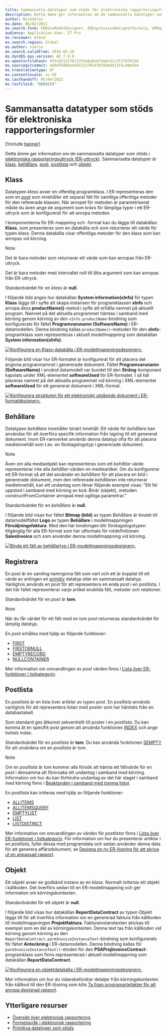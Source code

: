 ```yaml
---
title: Sammansatta datatyper som stöds för elektroniska rapporteringsformler
description: Detta ämne ger information om de sammansatta datatyper som stöds i elektroniska rapporteringsformler (ER-formler).
author: NickSelin
ms.date: 06/02/2021
ms.search.form: ERDataModelDesigner, ERExpressionDesignerFormula, ERMappedFormatDesigner, ERModelMappingDesigner
audience: Application User, IT Pro
ms.reviewer: kfend
ms.search.region: Global
ms.author: nselin
ms.search.validFrom: 2016-02-28
ms.dyn365.ops.version: AX 7.0.0
ms.openlocfilehash: 933c8211276c1335a6a81bf4a8cb1c3f270762d4
ms.sourcegitcommit: a58dfb892e43921157014f0784bd411f5c40e454
ms.translationtype: HT
ms.contentlocale: sv-SE
ms.lasthandoff: 05/04/2022
ms.locfileid: "8689254"
---
```

# <a name="supported-composite-data-types-for-electronic-reporting-formulas"></a>Sammansatta datatyper som stöds för elektroniska rapporteringsformler

[!include [banner](../includes/banner.md)]

Detta ämne ger information om de sammansatta datatyper som stöds i [elektroniska rapporteringsuttryck (ER-uttryck)](general-electronic-reporting.md). Sammansatta datatyper är [klass](#class), [behållare](#container), [post](#record), [postlista](#record-list) och [objekt](#object).

## <a name="class"></a><a name="class"></a>Klass

Datatypen *klass* avser en offentlig programklass. I ER representeras den som en [*post*](#record) som innehåller ett separat fält för samtliga offentliga metoder för den refererade klassen. När anropet för metoden är parametriserat måste du även ange de argument som krävs för lämpliga typer i ett ER-uttryck som är konfigurerat för att anropa metoden.

I komponenterna för ER-mappning och -format kan du lägga till datakällan **Klass**, som presenteras som en datakälla och som returnerar ett värde för typen *klass*. Denna datakälla visar offentliga metoder för den klass som kan anropas vid körning.

> [!NOTE]
> Det är bara metoder som returnerar ett värde som kan anropas från ER-uttryck.
>
> Det är bara metoder med intervallet noll till åtta argument som kan anropas från ER-uttryck.

Standardvärdet för en *klass* är **null**.

I följande bild anges hur datakällan **System information(xInfo)** för typen **Klass** läggs till i syfte att skapa instansen för programklassen **xInfo** och anropa dess **productName()**-metod i syfte att erhålla namnet på aktuellt program. Namnet på det aktuella programmet hämtas i samband med körning genom körning av den `xInfo.productName`-bindning som konfigurerats för fältet **Programvarunamn (SoftwareName)** i ER-datamodellen. Denna bindning kallas `productName()`-metoden för den **xInfo**-programklass som representeras i aktuell modellmappning som datakällan **System information(xInfo)**.

[![Konfigurera en Klass-datakälla i ER-modellmappningsdesignern.](./media/er-formula-supported-data-types-composite-class1.gif)](./media/er-formula-supported-data-types-composite-class1.gif)

Följande bild visar hur ER-formatet är konfigurerat för att placera det angivna programnamnet i genererade dokument. Fältet **Programvarunamn (SoftwareName)** i använd datamodell var bundet till den **Sträng**-komponent kapslats under XML-elementet **softwareUsed** för ER-formatet. I så fall placeras namnet på det aktuella programmet vid körning i XML-elementet **softwareUsed** för ett genererat dokument i XML-format.

[![Konfigurera strukturen för ett elektroniskt utgående dokument i ER-formatdesignern.](./media/er-formula-supported-data-types-composite-class2.png)](./media/er-formula-supported-data-types-composite-class2.png)

## <a name="container"></a><a name="container"></a>Behållare

Datatypen *behållare* innehåller binärt innehåll. Ett värde för *behållare* kan användas för att överföra specifik information från lagring till ett genererat dokument. Inom ER-ramverket används denna datatyp ofta för att placera medieinnehåll som t.ex. en företagslogotyp i genererade dokument.

> [!NOTE]
> Även om alla mediaobjekt kan representeras som ett *behållar* värde representerar inte alla *behållar*-värden en medieartikel. Om du konfigurerar ett ER-format så att det använder en *behållare* för att placera en bild i genererade dokument, men den refererade *behållaren* inte returnerar medieinnehåll, kan ett undantag som liknar följande exempel visas: "Ett fel uppstod i samband med körning av kod: Binär (objekt), metoden constructFromContainer anropad med ogiltiga parametrar."

Standardvärdet för en *behållare* är **null**.

I följande bild visas hur fältet **Bitmap (bild)** av typen *Behållare* är knutet till datamodellfältet **Logo** av typen **Behållare** i modellmappningen **Försäljningsfaktura**. Med den här bindningen blir företagslogotypen tillgänglig för alla ER-format som har utformats för rotdefinitionen **SalesInvoice** och som använder denna modellmappning vid körning.

[![Binda ett fält av behållartyp i ER-modellmappningsdesignern.](./media/er-formula-supported-data-types-composite-container.png)](./media/er-formula-supported-data-types-composite-container.png)

## <a name="record"></a><a name="record"></a>Registrera

En *post* är en samling namngivna fält som vart och ett är kopplat till ett värde av antingen en [primitiv](er-formula-supported-data-types-primitive.md) datatyp eller en sammansatt datatyp. Vanligtvis används en *post* för att representera en enda post i en postlista. I det här fallet representerar varje artikel enskilda fält, metoder och relationer.

Standardvärdet för en *post* är **tom**.

> [!NOTE]
> När du får värdet för ett fält med en tom *post* returneras standardvärdet för lämplig datatyp.

En *post* erhålles med hjälp av följande funktioner:

- [FIRST](er-functions-list-first.md)
- [FIRSTORNULL](er-functions-list-firstornull.md)
- [EMPTYRECORD](er-functions-record-emptyrecord.md)
- [NULLCONTAINER](er-functions-record-nullcontainer.md)

Mer information om omvandlingen av *post* värden finns i [Lista över ER-funktioner i listkategorin](er-functions-category-list.md).

## <a name="record-list"></a><a name="record-list"></a>Postlista

En *postlista* är en lista över artiklar av typen *post*. En *postlista* används vanligtvis för att representera listan med poster som har hämtats från en databastabell.

Som standard ges åtkomst sekventiellt till poster i en *postlista*. Du kan komma åt en specifik post genom att använda funktionen [INDEX](er-functions-list-index.md) och ange *heltals* index.

Standardvärdet för en *postlista* är **tom**. Du kan använda funktionen [SEMPTY](er-functions-list-isempty.md) för att utvärdera om en *postlista* är tom.

> [!NOTE]
> Om en *postlista* är tom kommer alla försök att hämta ett fältvärde för en *post* i densamma att förorsaka ett undantag i samband med körning. Information om hur du kan förhindra undantag av det här slaget i samband med körning finns i [Beaktanden i samband med tomma listor](er-components-inspections.md#i9).

En *postlista* kan initieras med hjälp av följande funktioner:

- [ALLITEMS](er-functions-list-allitems.md)
- [ALLITEMSQUERY](er-functions-list-allitemsquery.md)
- [EMPTYLIST](er-functions-list-emptylist.md)
- [LIST](er-functions-list-list.md)
- [LISTDISTINCT](er-functions-list-listdistinct.md)

Mer information om omvandlingen av värden för *postlistor* finns i [Lista över ER-funktioner i listkategorin](er-functions-category-list.md). För information om hur du presenterar artiklar i en *postlista*, fyller dessa med programdata och sedan använder denna data för att generera affärsdokument, se [Designa en ny ER-lösning för att skriva ut en anpassad rapport](er-quick-start1-new-solution.md).

## <a name="object"></a><a name="object"></a>Objekt

Ett *objekt* avser en godkänd instans av en *klass*. Normalt *initieras* ett objekt i källkoden. Det överförs sedan till en ER-modellmappning och ger information om körningskontexten.

Standardvärdet för ett *objekt* är **null**.

I följande bild visas hur datakällan **ReportDataContract** av typen *Objekt* läggs till för att överföra information om en genererad faktura från källkoden till modellmappningen **Projektfaktura**. Fakturainstanstexten skickas till exempel som en del av körningskontexten. Denna text tas från källkoden vid körning genom körning av den `ReportDataContract.parmInvoiceInstanceText`-bindning som konfigurerats för fältet **Anteckning** i ER-datamodellen. Denna bindning kallas för `parmInvoiceInstanceText()`-etoden för den **PSAProjInvoiceContract**-programklass som finns representerad i aktuell modellmappning som datakällan **ReportDataContract**.

[![Konfigurera en objektdatakälla i ER-modellmappningsdesignern.](./media/er-formula-supported-data-types-composite-object.gif)](./media/er-formula-supported-data-types-composite-object.gif)

Mer information om hur du vidarebefordrar detaljer från körningskontexten från källkod till den ER-lösning som köls [Ta fram programartefakter för att anropa designad rapport](er-quick-start1-new-solution.md#DevelopCustomCode).

## <a name="additional-resources"></a>Ytterligare resurser

- [Översikt över elektronisk rapportering](general-electronic-reporting.md)
- [Formelspråk i elektronisk rapportering](er-formula-language.md)
- [Primitiva datatyper som stöds](er-formula-supported-data-types-primitive.md)
